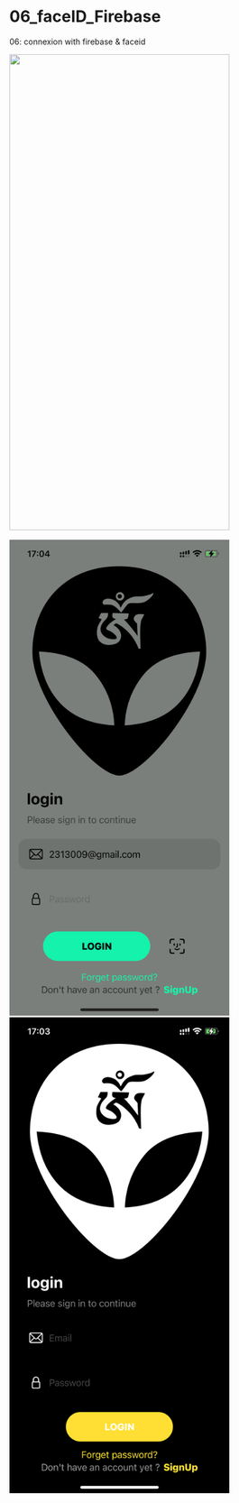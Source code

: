# 06_faceID_Firebase

06: connexion with firebase & faceid

<img src="https://media.giphy.com/media/I365LQTSN4ltfPbCSx/giphy.gif" width="390" height="844"/>  




<img src="/light.PNG" width="390" height="844"/>  <img src="/dark.PNG" width="390" height="844"/>
